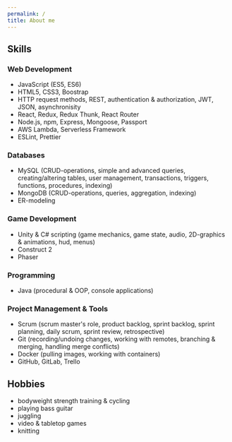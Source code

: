 ```yaml
---
permalink: /
title: About me
---
```


## Skills

### Web Development

- JavaScript (ES5, ES6)
- HTML5, CSS3, Boostrap
- HTTP request methods, REST, authentication & authorization, JWT, JSON, asynchronisity
- React, Redux, Redux Thunk, React Router
- Node.js, npm, Express, Mongoose, Passport
- AWS Lambda, Serverless Framework
- ESLint, Prettier

### Databases

- MySQL (CRUD-operations, simple and advanced queries, creating/altering tables, user management, transactions, triggers, functions, procedures, indexing)
- MongoDB (CRUD-operations, queries, aggregation, indexing)
- ER-modeling

### Game Development

- Unity & C# scripting (game mechanics, game state, audio, 2D-graphics & animations, hud, menus)
- Construct 2
- Phaser

### Programming

- Java (procedural & OOP, console applications)

### Project Management & Tools

- Scrum (scrum master's role, product backlog, sprint backlog, sprint planning, daily scrum, sprint review, retrospective)
- Git (recording/undoing changes, working with remotes, branching & merging, handling merge conflicts)
- Docker (pulling images, working with containers)
- GitHub, GitLab, Trello

## Hobbies

- bodyweight strength training & cycling
- playing bass guitar
- juggling
- video & tabletop games
- knitting
